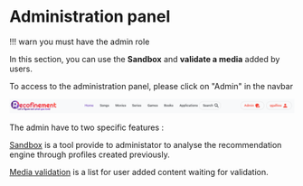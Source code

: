 # Administration panel

!!! warn 
    you must have the admin role

In this section, you can use the **Sandbox** and **validate a media** added by users.

To access to the administration panel, please click on "Admin" in the navbar

![Admin interface access](../../assets/images/admin_navbar_access.PNG)

The admin have to two specific features :

[Sandbox](./sandbox) is a tool provide to administator to analyse the recommendation engine through profiles created previously.

[Media validation](../additional_content) is a list for user added content waiting for validation.
